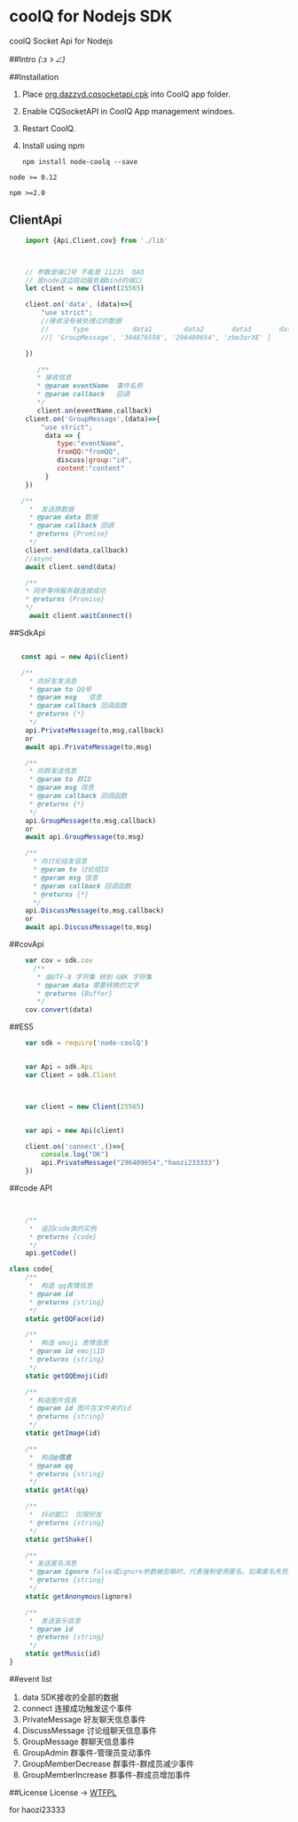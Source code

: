# coolQ for Nodejs SDK
coolQ Socket Api for Nodejs

##Intro
_(:зゝ∠)_

##Installation
 1. Place [org.dazzyd.cqsocketapi.cpk](https://github.com/yukixz/cqsocketapi/releases) into CoolQ app folder.
 2. Enable CQSocketAPI in CoolQ App management windoes.
 3. Restart CoolQ.
 4. Install using npm

    `npm install node-coolq --save`

`node >= 0.12`

`npm >=2.0`
## ClientApi


```javascript
    import {Api,Client,cov} from './lib'



    // 参数是端口号 不能是 11235  QAQ
    // 是node这边启动服务器bind的端口
    let client = new Client(25565)

    client.on('data', (data)=>{
        "use strict";
        //接收没有被处理过的数据
        //      type           data1        data2       data3       data...
        //[ 'GroupMessage', '304876598', '296409654', 'zbe3orXE' ]

    })

       /**
       * 接收信息
       * @param eventName  事件名称
       * @param callback   回调
       */
       client.on(eventName,callback)
    client.on('GroupMessage',(data)=>{
        "use strict";
         data => {
            type:"eventName",
            fromQQ:"fromQQ",
            discuss|group:"id",
            content:"content"
         }
    })

   /**
     *  发送原数据
     * @param data 数据
     * @param callback 回调
     * @returns {Promise}
     */
    client.send(data,callback)
    //async
    await client.send(data)

    /**
    * 同步等待服务器连接成功
    * @returns {Promise}
    */
     await client.waitConnect()
```
##SdkApi

```javascript

   const api = new Api(client)

   /**
     * 向好友发消息
     * @param to QQ号
     * @param msg   信息
     * @param callback 回调函数
     * @returns {*}
     */
    api.PrivateMessage(to,msg,callback)
    or
    await api.PrivateMessage(to,msg)

    /**
     * 向群发送信息
     * @param to 群ID
     * @param msg 信息
     * @param callback 回调函数
     * @returns {*}
     */
    api.GroupMessage(to,msg,callback)
    or
    await api.GroupMessage(to,msg)

    /**
      * 向讨论组发信息
      * @param to 讨论组ID
      * @param msg 信息
      * @param callback 回调函数
      * @returns {*}
      */
    api.DiscussMessage(to,msg,callback)
    or
    await api.DiscussMessage(to,msg)


```
##covApi
```javascript
    var cov = sdk.cov
      /**
       * 由UTF-8 字符集 转到 GBK 字符集
       * @param data 需要转换的文字
       * @returns {Buffer}
       */
    cov.convert(data)
```

##ES5
```javascript
    var sdk = require('node-coolQ')


    var Api = sdk.Api
    var Client = sdk.Client



    var client = new Client(25565)


    var api = new Api(client)

    client.on('connect',()=>{
    	console.log("OK")
    	api.PrivateMessage("296409654","haozi233333")
    })

```
##code API
```javascript

    
    /**
     *  返回code类的实例
     * @returns {code}
     */
    api.getCode()

class code{
    /**
     *  构造 qq表情信息
     * @param id
     * @returns {string}
     */
    static getQQFace(id)

    /**
     *  构造 emoji 表情信息
     * @param id emojiID
     * @returns {string}
     */
    static getQQEmoji(id)

    /**
     * 构造图片信息
     * @param id 图片在文件夹的id
     * @returns {string}
     */
    static getImage(id)

    /**
     *  构造@信息
     * @param qq
     * @returns {string}
     */
    static getAt(qq)

    /**
     *  抖动窗口  仅限好友
     * @returns {string}
     */
    static getShake()

    /**
     * 发送匿名消息
     * @param ignore false或ignore参数被忽略时，代表强制使用匿名，如果匿名失败将取消该消息的发送。 为true时，代表不强制使用匿名，如果匿名失败将转为普通消息发送。
     * @returns {string}
     */
    static getAnonymous(ignore)

    /**
     *  发送音乐信息
     * @param id
     * @returns {string}
     */
    static getMusic(id)
}

```

##event list

1. data                     SDK接收的全部的数据
2. connect                  连接成功触发这个事件
3. PrivateMessage           好友聊天信息事件
4. DiscussMessage           讨论组聊天信息事件
5. GroupMessage             群聊天信息事件 
6. GroupAdmin               群事件-管理员变动事件
7. GroupMemberDecrease      群事件-群成员减少事件
8. GroupMemberIncrease      群事件-群成员增加事件

##License
License -> [WTFPL](http://www.wtfpl.net/)

for haozi23333